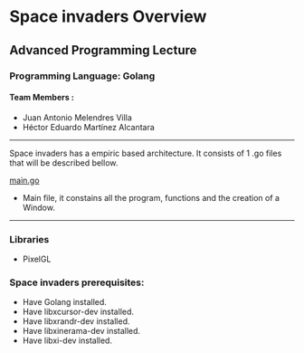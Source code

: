 # Space invaders Overview
## Advanced Programming Lecture

### Programming Language: Golang
#### Team Members :
* Juan Antonio Melendres Villa
* Héctor Eduardo Martínez Alcantara


************************

Space invaders has a empiric based architecture. It consists of 1 .go files that will be described bellow.

[main.go](spaceInvadersWithGoRoutines)
- Main file, it constains all the program, functions and the creation of a Window.

***************************
### Libraries
- PixelGL

### Space invaders prerequisites:
- Have Golang installed.
- Have libxcursor-dev installed.
- Have libxrandr-dev installed.
- Have libxinerama-dev installed.
- Have libxi-dev installed.